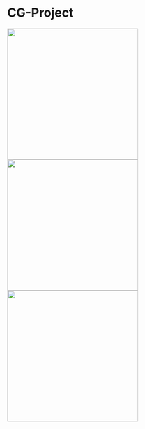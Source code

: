 # CG-Project

<img src="https://github.com/AmithChatriki/CG-CatchMe-Game/assets/96742369/3dcd76b3-37f5-4204-a470-92d4b63bbdbf"  width="300" height="300">
<break></break>
<img src="https://github.com/AmithChatriki/CG-CatchMe-Game/assets/96742369/e6736e23-56ad-4806-9457-2fed31d6ef5e"  width="300" height="300">
<break></break>
<img src="https://github.com/AmithChatriki/CG-CatchMe-Game/assets/96742369/de70c18b-deb7-4bf5-a6e1-5002ab9d14bc"  width="300" height="300">
